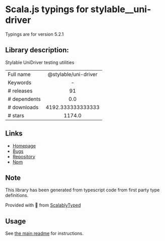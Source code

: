 
# Scala.js typings for stylable__uni-driver

Typings are for version 5.2.1

## Library description:
Stylable UniDriver testing utilities

|                    |                 |
| ------------------ | :-------------: |
| Full name          | @stylable/uni-driver |
| Keywords           | - |
| # releases         | 91 |
| # dependents       | 0.0 |
| # downloads        | 4192.333333333333 |
| # stars            | 1174.0 |

## Links
- [Homepage](https://github.com/wix/stylable/tree/master#readme)
- [Bugs](https://github.com/wix/stylable/issues)
- [Repository](https://github.com/wix/stylable/tree/master)
- [Npm](https://www.npmjs.com/package/%40stylable%2Funi-driver)
    


## Note
This library has been generated from typescript code from first party type definitions.

Provided with :purple_heart: from [ScalablyTyped](https://github.com/oyvindberg/ScalablyTyped)

## Usage
See [the main readme](../../readme.md) for instructions.


